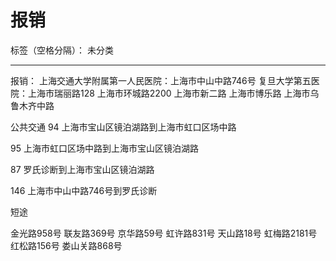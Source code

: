 # 报销

标签（空格分隔）： 未分类

---

报销：
上海交通大学附属第一人民医院：上海市中山中路746号
复旦大学第五医院：上海市瑞丽路128
上海市环城路2200
上海市新二路
上海市博乐路
上海市乌鲁木齐中路

公共交通
94
上海市宝山区镜泊湖路到上海市虹口区场中路

95
上海市虹口区场中路到上海市宝山区镜泊湖路

87
罗氏诊断到上海市宝山区镜泊湖路

146
上海市中山中路746号到罗氏诊断


短途

金光路958号
联友路369号
京华路59号
虹许路831号
天山路18号
虹梅路2181号
红松路156号
娄山关路868号